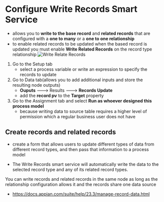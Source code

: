 # Configure Write Records Smart Service
- allows you to **write to the base record** and **related records** that are configured with a **one to many** or a **one to one relationship**
- to enable related records to be updated when the based record is updated you must enable **Write Related Records** on the record type relationship
![Write Relate Records](./images/image.png)
1. Go to the Setup tab
    - select a process variable or write an expression to specify the records to update
2. Go to Data tab(allows you to add additional inputs and store the resulting node outputs)
    - **Ouputs** ---> Results ---> **Records Update** 
    - add the **record pv** to the **Target** property
3. Go to the Assignment tab and select **Run as whoever designed this process model**
    - because writing data to source table requires a higher level of permission which a regular business user does not have


## Create records and related records
- create a form that allows users to update different types of data from different record types, and then pass that information to a process model

- The Write Records smart service will automatically write the data to the selected record type and any of its related record types.

You can write records and related records in the same node as long as the relationship configuration allows it and the records share one data source



- https://docs.appian.com/suite/help/23.3/manage-record-data.html